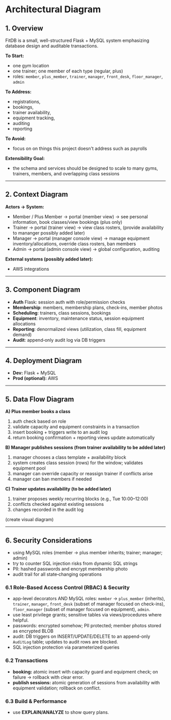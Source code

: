 # Architectural Diagram

## 1. Overview
FitDB is a small, well-structured Flask + MySQL system emphasizing database design and auditable transactions.

**To Start:**
- one gym location
- one trainer; one member of each type (regular, plus)
- roles: `member`, `plus_member`, `trainer`, `manager`, `front_desk`, `floor_manager`, `admin`

**To Address:**
- registrations,
- bookings,
- trainer availability,
- equipment tracking,
- auditing
- reporting

**To Avoid:**
- focus on on things this project doesn't address such as payrolls

**Extensibility Goal:**
- the schema and services should be designed to scale to many gyms, trainers, members, and overlapping class sessions

---

## 2. Context Diagram
**Actors → System:**
- Member / Plus Member → portal (member view) → see personal information, book classes/view bookings (plus only)
- Trainer → portal (trainer view) → view class rosters, (provide availability to mananger possibly added later)
- Manager → portal (manager console view) →  manage equipment inventory/allocations, override class rosters, ban members
- Admin → portal (admin console view) → global configuration, auditing

**External systems (possibly added later):**
- AWS integrations

---

## 3. Component Diagram
- **Auth** Flask: session auth with role/permission checks
- **Membership**: members, membership plans, check‑ins, member photos
- **Scheduling**: trainers, class sessions, bookings
- **Equipment**: inventory, maintenance status, session equipment allocations
- **Reporting**: denormalized views (utilization, class fill, equipment demand)
- **Audit**: append‑only audit log via DB triggers

---

## 4. Deployment Diagram
- **Dev:** Flask + MySQL
- **Prod (optional):** AWS

---

## 5. Data Flow Diagram
**A) Plus member books a class**
1. auth check based on role
2. validate capacity and equipment constraints in a transaction
3. insert booking + triggers write to an audit log
4. return booking confirmation + reporting views update automatically

**B) Manager publishes sessions (from trainer availability to be added later)**
1. manager chooses a class template + availability block
2. system creates class session (rows) for the window; validates equipment pool
3. manager can override capacity or reassign trainer if conflicts arise
4. manager can ban members if needed

**C) Trainer updates availability (to be added later)**
1. trainer proposes weekly recurring blocks (e.g., Tue 10:00–12:00)
2. conflicts checked against existing sessions
3. changes recorded in the audit log

(create visual diagram)

---

## 6. Security Considerations
- using MySQL roles (member → plus member inherits; trainer; manager; admin)
- try to counter SQL injection risks from dynamic SQL strings
- PII: hashed passwords and encrypt membership photo
- audit trail for all state‑changing operations

### 6.1 Role-Based Access Control (RBAC) & Security
- app-level decorators AND MySQL roles: `member` → `plus_member` (inherits), `trainer`, `manager`, `front_desk` (subset of manager focused on check-ins), `floor_manager` (subset of manager focused on equipment), `admin`.
- use least privilege grants; sensitive tables via views/procedures where helpful.
- passwords: encrypted somehow; PII protected; member photos stored as encrypted BLOB
- audit: DB triggers on INSERT/UPDATE/DELETE to an append-only `AuditLog` table; updates to audit rows are blocked.
- SQL injection protection via parameterized queries

### 6.2 Transactions
- **booking:** atomic insert with capacity guard and equipment check; on failure → rollback with clear error.
- **publish sessions:** atomic generation of sessions from availability with equipment validation; rollback on conflict.

### 6.3 Build & Performance
- use **EXPLAIN/ANALYZE** to show query plans.